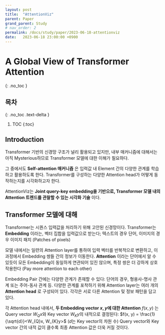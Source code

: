 ```yaml
---
layout: post
title:  "AttentionViz"
parent: Paper
grand_parent: Study
# nav_order: 2
permalink: /docs/study/paper/2023-06-18-attentionviz
date:   2023-06-18 23:00:00 +0900
---
```

# A Global View of Transformer Attention
{: .no_toc }

## 목차
{: .no_toc .text-delta }

1. TOC
{:toc}

## Introduction
Transformer 기반의 신경망 구조가 널리 활용되고 있지만, 내부 매커니즘에 대해서는 아직 Mysterious하므로 Transformer 모델에 대한 이해가 필요하다.

그 중에서도 __Self-attention 매커니즘__ 은 입력값 내 Element 간의 다양한 관계를 학습하고 활용하도록 한다. Transformer를 구성하는 다양한 Attention head가 어떻게 동작하는지를 시각화하고자 한다.

AttentionViz는 __Joint query-key embedding을 기반으로, Transformer 모델 내의 Attention 트렌드를 관찰할 수 있는 시각화 기술__ 이다.

## Transformer 모델에 대해
Transformer는 시퀀스 입력값을 처리하기 위해 고안된 신경망이다. Transformer는 __Embedding__ 이라는, 벡터 집합을 입력값으로 받는다; 텍스트의 경우 단어, 이미지의 경우 이미지 패치 (Patches of pixels)

모델 내에서는 일련의 Attention layer를 통하여 입력 벡터를 반복적으로 변환하고, 이 과정에서 Embedding 쌍들 간의 정보가 이동한다. __Attention__ 이라는 단어에서 알 수 있듯이 모든 Embedding이 동일하게 연관되어 있진 않으며, 특정 쌍은 더 강하게 상호작용한다 (Pay more attention to each other)

Embedding Pair 간에는 다양한 관계가 존재할 수 있다: 단어의 경우, 형용사-명사 관계 또는 주어-동사 관계 등. 다양한 관계를 포착하기 위해 Attention layer는 여러 개의 __Attention head__ 로 구성되어 있다. 각각은 서로 다른 Attention 및 정보 패턴을 담고 있다.

각 Attention head 내에서, __두 Embedding vector $x, y$에 대한 Attention__ $f(x, y)$ 는 Query vector $W_{Q}x$와 Key vector $W_{K}y$의 내적으로 결정된다: $f(x, y) = \frac{1}{\sqrt{d}}<W_{Q}x, W_{K}y>$ ($d$는 Key vector의 차원 수) Query vector와 Key vector 간의 내적 값이 클수록 최종 Attention 값은 더욱 커질 것이다.